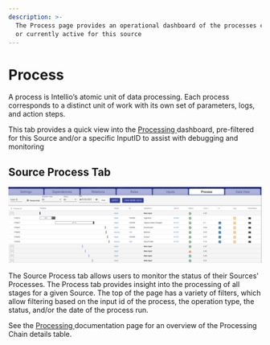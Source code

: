 ```yaml
---
description: >-
  The Process page provides an operational dashboard of the processes completed
  or currently active for this source
---
```


# Process

A process is Intellio’s atomic unit of data processing. Each process corresponds to a distinct unit of work with its own set of parameters, logs, and action steps. 

This tab provides a quick view into the [Processing ](../processing/)dashboard, pre-filtered for this Source and/or a specific InputID to assist with debugging and monitoring

## Source Process Tab <a id="validations-screen"></a>

![](../../.gitbook/assets/image%20%28348%29.png)

The Source Process tab allows users to monitor the status of their Sources' Processes. The Process tab provides insight into the processing of all stages for a given Source. The top of the page has a variety of filters, which allow filtering based on the input id of the process, the operation type, the status, and/or the date of the process run. 

See the [Processing ](../processing/)documentation page for an overview of the Processing Chain details table.

### 



